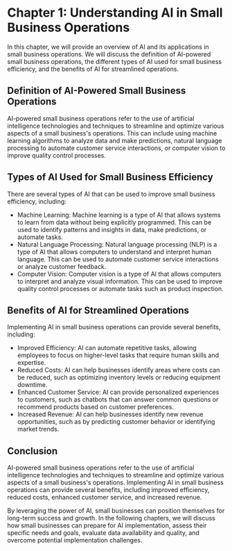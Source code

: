 Chapter 1: Understanding AI in Small Business Operations
========================================================

In this chapter, we will provide an overview of AI and its applications in small business operations. We will discuss the definition of AI-powered small business operations, the different types of AI used for small business efficiency, and the benefits of AI for streamlined operations.

Definition of AI-Powered Small Business Operations
--------------------------------------------------

AI-powered small business operations refer to the use of artificial intelligence technologies and techniques to streamline and optimize various aspects of a small business's operations. This can include using machine learning algorithms to analyze data and make predictions, natural language processing to automate customer service interactions, or computer vision to improve quality control processes.

Types of AI Used for Small Business Efficiency
----------------------------------------------

There are several types of AI that can be used to improve small business efficiency, including:

* Machine Learning: Machine learning is a type of AI that allows systems to learn from data without being explicitly programmed. This can be used to identify patterns and insights in data, make predictions, or automate tasks.
* Natural Language Processing: Natural language processing (NLP) is a type of AI that allows computers to understand and interpret human language. This can be used to automate customer service interactions or analyze customer feedback.
* Computer Vision: Computer vision is a type of AI that allows computers to interpret and analyze visual information. This can be used to improve quality control processes or automate tasks such as product inspection.

Benefits of AI for Streamlined Operations
-----------------------------------------

Implementing AI in small business operations can provide several benefits, including:

* Improved Efficiency: AI can automate repetitive tasks, allowing employees to focus on higher-level tasks that require human skills and expertise.
* Reduced Costs: AI can help businesses identify areas where costs can be reduced, such as optimizing inventory levels or reducing equipment downtime.
* Enhanced Customer Service: AI can provide personalized experiences to customers, such as chatbots that can answer common questions or recommend products based on customer preferences.
* Increased Revenue: AI can help businesses identify new revenue opportunities, such as by predicting customer behavior or identifying market trends.

Conclusion
----------

AI-powered small business operations refer to the use of artificial intelligence technologies and techniques to streamline and optimize various aspects of a small business's operations. Implementing AI in small business operations can provide several benefits, including improved efficiency, reduced costs, enhanced customer service, and increased revenue.

By leveraging the power of AI, small businesses can position themselves for long-term success and growth. In the following chapters, we will discuss how small businesses can prepare for AI implementation, assess their specific needs and goals, evaluate data availability and quality, and overcome potential implementation challenges.
